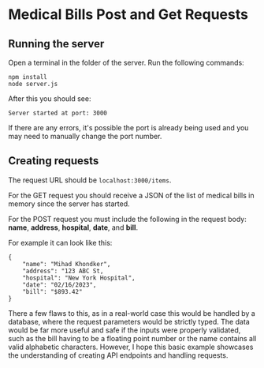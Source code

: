 # Medical Bills Post and Get Requests

## Running the server

Open a terminal in the folder of the server. Run the following commands:

```
npm install
node server.js
```

After this you should see:

```
Server started at port: 3000
```

If there are any errors, it's possible the port is already being used and you may need to manually change the port number.

## Creating requests

The request URL should be ```localhost:3000/items```.

For the GET request you should receive a JSON of the list of medical bills in memory since the server has started.

For the POST request you must include the following in the request body: **name**, **address**, **hospital**, **date**, and **bill**.

For example it can look like this:

```
{
    "name": "Mihad Khondker",
    "address": "123 ABC St,
    "hospital": "New York Hospital",
    "date": "02/16/2023",
    "bill": "$893.42"
}
```

There a few flaws to this, as in a real-world case this would be handled by a database, where the request parameters would be strictly typed. The data would be far more useful and safe if the inputs were properly validated, such as the bill having to be a floating point number or the name contains all valid alphabetic characters. However, I hope this basic example showcases the understanding of creating API endpoints and handling requests. 